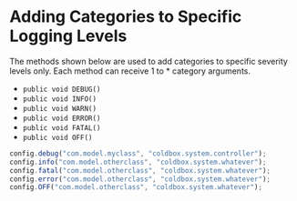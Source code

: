 # Adding Categories to Specific Logging Levels
The methods shown below are used to add categories to specific severity levels only. Each method can receive 1 to * category arguments.

* `public void DEBUG()`
* `public void INFO()`
* `public void WARN()`
* `public void ERROR()`
* `public void FATAL()`
* `public void OFF()`

```javascript
config.debug("com.model.myclass", "coldbox.system.controller");
config.info("com.model.otherclass", "coldbox.system.whatever");
config.fatal("com.model.otherclass", "coldbox.system.whatever");
config.error("com.model.otherclass", "coldbox.system.whatever");
config.OFF("com.model.otherclass", "coldbox.system.whatever");
```


